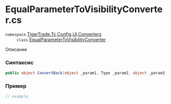 
# EqualParameterToVisibilityConverter.cs
`namespace` [TigerTrade.Tc](../../../../../../TigerTrade.Tc.md).[Config](../../../../../../TigerTrade.Tc/Config.md).[UI](../../../../../../TigerTrade.Tc/Config/UI.md).[Converters](../../../../../../TigerTrade.Tc/Config/UI/Converters.md)  
&nbsp;&nbsp;&nbsp;&nbsp;&nbsp;&nbsp;&nbsp;&nbsp;&nbsp;`class` [EqualParameterToVisibilityConverter](../../EqualParameterToVisibilityConverter.cs.md)

Описание

### Синтаксис
```csharp
public object ConvertBack(object _param1, Type _param2, object _param3, CultureInfo _param4)
```


### Пример  
```csharp
// example
```
                    
                    